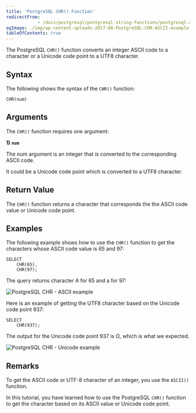 ```yaml
---
title: 'PostgreSQL CHR() Function'
redirectFrom: 
            - /docs/postgresql/postgresql-string-functions/postgresql-chr/
ogImage: ./img/wp-content-uploads-2017-08-PostgreSQL-CHR-ASCII-example.png
tableOfContents: true
---
```



The PostgreSQL `CHR()` function converts an integer ASCII code to a character or a Unicode code point to a UTF8 character.





## Syntax





The following shows the syntax of the `CHR()` function:





```
CHR(num)
```





## Arguments





The `CHR()` function requires one argument:





**1) `num`**





The num argument is an integer that is converted to the corresponding ASCII code.





It could be a Unicode code point which is converted to a UTF8 character.





## Return Value





The `CHR()` function returns a character that corresponds the the ASCII code value or Unicode code point.





## Examples





The following example shows how to use the `CHR()` function to get the characters whose ASCII code value is 65 and 97:





```
SELECT
    CHR(65),
    CHR(97);
```





The query returns character A for 65 and a for 97:





![PostgreSQL CHR - ASCII example](./img/wp-content-uploads-2017-08-PostgreSQL-CHR-ASCII-example.png)





Here is an example of getting the UTF8 character based on the Unicode code point 937:





```
SELECT
    CHR(937);
```





The output for the Unicode code point 937 is Ω, which is what we expected.





![PostgreSQL CHR - Unicode example](./img/wp-content-uploads-2017-08-PostgreSQL-CHR-Unicode-example.png)





## Remarks





To get the ASCII code or UTF-8 character of an integer, you use the `ASCII()` function.





In this tutorial, you have learned how to use the PostgreSQL `CHR()` function to get the character based on its ASCII value or Unicode code point.


